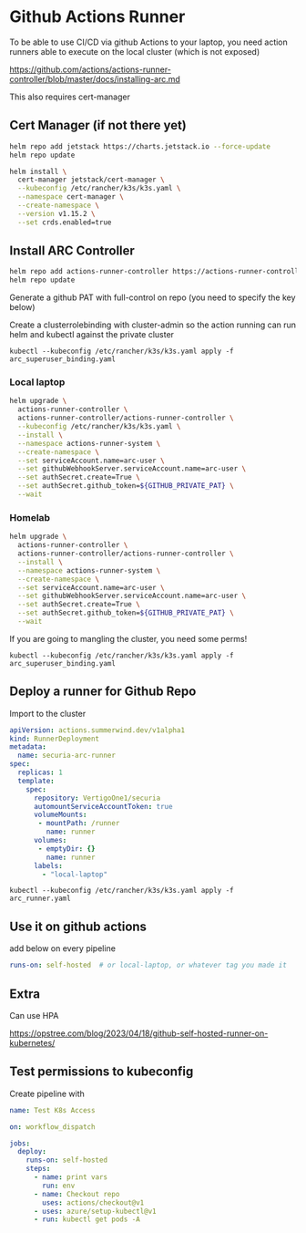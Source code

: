 # Github Actions Runner

To be able to use CI/CD via github Actions to your laptop, you need action runners able to execute on the local cluster (which is not exposed)

https://github.com/actions/actions-runner-controller/blob/master/docs/installing-arc.md

This also requires cert-manager

## Cert Manager (if not there yet)

```bash
helm repo add jetstack https://charts.jetstack.io --force-update
helm repo update
```

```bash
helm install \
  cert-manager jetstack/cert-manager \
  --kubeconfig /etc/rancher/k3s/k3s.yaml \
  --namespace cert-manager \
  --create-namespace \
  --version v1.15.2 \
  --set crds.enabled=true
```

## Install ARC Controller

```bash
helm repo add actions-runner-controller https://actions-runner-controller.github.io/actions-runner-controller
helm repo update
```

Generate a github PAT with full-control on repo (you need to specify the key below)

Create a clusterrolebinding with cluster-admin so the action running can run helm and kubectl against the private cluster

`kubectl --kubeconfig /etc/rancher/k3s/k3s.yaml apply -f arc_superuser_binding.yaml`

### Local laptop

```bash
helm upgrade \
  actions-runner-controller \
  actions-runner-controller/actions-runner-controller \
  --kubeconfig /etc/rancher/k3s/k3s.yaml \
  --install \
  --namespace actions-runner-system \
  --create-namespace \
  --set serviceAccount.name=arc-user \
  --set githubWebhookServer.serviceAccount.name=arc-user \
  --set authSecret.create=True \
  --set authSecret.github_token=${GITHUB_PRIVATE_PAT} \
  --wait
```

### Homelab

```bash
helm upgrade \
  actions-runner-controller \
  actions-runner-controller/actions-runner-controller \
  --install \
  --namespace actions-runner-system \
  --create-namespace \
  --set serviceAccount.name=arc-user \
  --set githubWebhookServer.serviceAccount.name=arc-user \
  --set authSecret.create=True \
  --set authSecret.github_token=${GITHUB_PRIVATE_PAT} \
  --wait
```

If you are going to mangling the cluster, you need some perms!

`kubectl --kubeconfig /etc/rancher/k3s/k3s.yaml apply -f arc_superuser_binding.yaml`

## Deploy a runner for Github Repo

Import to the cluster

```yaml
apiVersion: actions.summerwind.dev/v1alpha1
kind: RunnerDeployment
metadata:
  name: securia-arc-runner
spec:
  replicas: 1
  template:
    spec:
      repository: VertigoOne1/securia
      automountServiceAccountToken: true
      volumeMounts:
       - mountPath: /runner
         name: runner
      volumes:
       - emptyDir: {}
         name: runner
      labels:
        - "local-laptop"
```

`kubectl --kubeconfig /etc/rancher/k3s/k3s.yaml apply -f arc_runner.yaml`

## Use it on github actions

add below on every pipeline

```yaml
runs-on: self-hosted  # or local-laptop, or whatever tag you made it
```

## Extra

Can use HPA

https://opstree.com/blog/2023/04/18/github-self-hosted-runner-on-kubernetes/

## Test permissions to kubeconfig

Create pipeline with

```yaml
name: Test K8s Access

on: workflow_dispatch

jobs:
  deploy:
    runs-on: self-hosted
    steps:
      - name: print vars
        run: env
      - name: Checkout repo
        uses: actions/checkout@v1
      - uses: azure/setup-kubectl@v1
      - run: kubectl get pods -A
```
